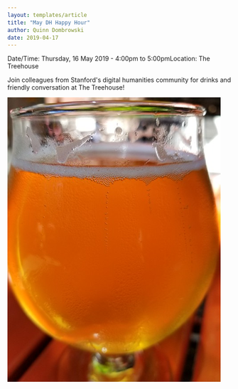 ```yaml
---
layout: templates/article
title: "May DH Happy Hour"
author: Quinn Dombrowski
date: 2019-04-17
---
```



Date/Time: Thursday, 16 May 2019 - 4:00pm to 5:00pmLocation: The Treehouse

Join colleagues from Stanford's digital humanities community for drinks and friendly conversation at The Treehouse!




![](../post-images/43221214591_5125b12c26_z.jpg)


